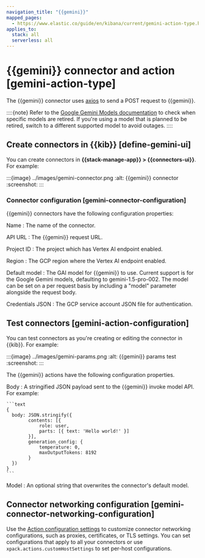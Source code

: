 ```yaml
---
navigation_title: "{{gemini}}"
mapped_pages:
  - https://www.elastic.co/guide/en/kibana/current/gemini-action-type.html
applies_to:
  stack: all
  serverless: all
---
```


# {{gemini}} connector and action [gemini-action-type]

The {{gemini}} connector uses [axios](https://github.com/axios/axios) to send a POST request to {{gemini}}.

::::{note}
Refer to the [Google Gemini Models documentation](https://cloud.google.com/vertex-ai/generative-ai/docs/learn/model-versions#legacy-stable) to check when specific models are retired.
If you're using a model that is planned to be retired, switch to a different supported model to avoid outages.
::::


## Create connectors in {{kib}} [define-gemini-ui]

You can create connectors in **{{stack-manage-app}} > {{connectors-ui}}**.  For example:

:::{image} ../images/gemini-connector.png
:alt: {{gemini}} connector
:screenshot:
:::

### Connector configuration [gemini-connector-configuration]

{{gemini}} connectors have the following configuration properties:

Name
:   The name of the connector.

API URL
:   The {{gemini}} request URL.

Project ID
:   The project which has Vertex AI endpoint enabled.

Region
:   The GCP region where the Vertex AI endpoint enabled.

Default model
:   The GAI model for {{gemini}} to use. Current support is for the Google Gemini models, defaulting to gemini-1.5-pro-002. The model can be set on a per request basis by including a "model" parameter alongside the request body.

Credentials JSON
:   The GCP service account JSON file for authentication.

## Test connectors [gemini-action-configuration]

You can test connectors as you're creating or editing the connector in {{kib}}. For example:

:::{image} ../images/gemini-params.png
:alt: {{gemini}} params test
:screenshot:
:::

The {{gemini}} actions have the following configuration properties.

Body
:   A stringified JSON payload sent to the {{gemini}} invoke model API. For example:

    ```text
    {
      body: JSON.stringify({
            contents: [{
                role: user,
                parts: [{ text: 'Hello world!' }]
            }],
            generation_config: {
                temperature: 0,
                maxOutputTokens: 8192
            }
      })
    }
    ```

Model
:   An optional string that overwrites the connector's default model.

## Connector networking configuration [gemini-connector-networking-configuration]

Use the [Action configuration settings](/reference/configuration-reference/alerting-settings.md#action-settings) to customize connector networking configurations, such as proxies, certificates, or TLS settings. You can set configurations that apply to all your connectors or use `xpack.actions.customHostSettings` to set per-host configurations.
